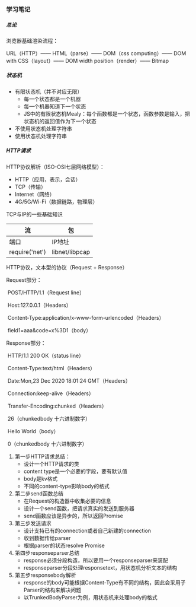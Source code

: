 ### 学习笔记

##### 总论

浏览器基础渲染流程：

URL（HTTP）—— HTML（parse）—— DOM（css computing）—— DOM with CSS（layout）—— DOM width position（render）—— Bitmap

##### 状态机

- 有限状态机（并不对应无限）
  - 每一个状态都是一个机器
  - 每一个机器知道下一个状态
  - JS中的有限状态机Mealy：每个函数都是一个状态，函数参数是输入，把状态机的返回值作为下一个状态
- 不使用状态机处理字符串
- 使用状态机处理字符串

##### HTTP请求

HTTP协议解析（ISO-OSI七层网络模型）：

- HTTP（应用，表示，会话）
- TCP（传输）
- Internet（网络）
- 4G/5G/Wi-Fi（数据链路，物理层）

TCP与IP的一些基础知识

| 流             | 包             |
| -------------- | -------------- |
| 端口           | IP地址         |
| require('net') | libnet/libpcap |



HTTP协议，文本型的协议（Request + Response）

Request部分：

​	POST/HTTP/1.1（Request line）

​	Host:127.0.0.1（Headers）

​	Content-Type:application/x-www-form-urlencoded（Headers）



​	field1=aaa&code=x%3D1（body）



Response部分：

​	HTTP/1.1 200 OK（status line）

​	Content-Type:text/html（Headers）

​	Date:Mon,23 Dec 2020 18:01:24 GMT（Headers）

​	Connection:keep-alive（Headers）

​	Transfer-Encoding:chunked（Headers）



​	26（chunkedbody 十六进制数字）

​	<html><body>Hello World</body></html>（body）

​	0（chunkedbody 十六进制数字）



1. 第一步HTTP请求总结：
   - 设计一个HTTP请求的类
   - content type是一个必要的字段，要有默认值
   - body是kv格式
   - 不同的content-type影响body的格式
2. 第二步send函数总结
   - 在Request的构造器中收集必要的信息
   - 设计一个send函数，把请求真实的发送到服务器
   - send函数应该是异步的，所以返回Promise
3. 第三步发送请求
   - 设计支持已有的connection或者自己新建的connection
   - 收到数据传给parser
   - 根据parser的状态resolve Promise
4. 第四步responseparser总结
   - response必须分段构造，所以要用一个responseparser来装配
   - responseparser分段处理responsetext，用状态机分析文本的结构
5. 第五步responsebody解析
   - response的body可能根据Content-Type有不同的结构，因此会采用子Parser的结构来解决问题
   - 以TrunkedBodyParser为例，用状态机来处理body的格式